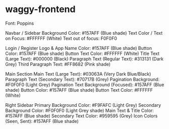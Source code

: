 # waggy-frontend

Font: Poppins

Navbar / Sidebar
Background Color: #157AFF (Blue shade)
Text Color / Text on Focus: #FFFFFF (White)
Text out of focus: F0F0F0

Login / Register
Logo & App Name Color: #157AFF (Blue shade)
Button Color: #157AFF (Blue shade)
Button Text Color: #FFFFFF (White)
Title Text (Large Text): #000000 (Black)
Paragraph Text (Regular Text): #313131 (Dark Grey)
Third Paragraph Text: #FF8682 (Pink shade)

Main Section
Main Text (Large Text): #03063A (Very Dark Blue/Black)
Paragraph Text (Secondary Text): #70717B (Grey)
Pagination Background: #F0F0F0 (Light Grey)
Pagination Text Background (Focused): #157AFF (Blue shade)
Button Color: #157AFF (Blue shade)
Button Text Color: #FFFFFF (White)

Right Sidebar
Primary Background Color: #F9FAFC (Light Grey)
Secondary Background Color: #F0F0F0 (Light Grey shade)
Main Text & Title Color: #157AFF (Blue shade)
Secondary Text Color: #959595 (Grey)
Icon Colors (Seen, Sent): #157AFF (Blue shade)